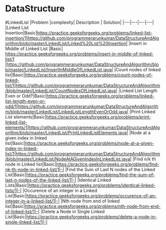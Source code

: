 # DataStructure
#LinkedList
|Problem |complexity| Description | Solution|
|---|---|---|---|
|Linked List Insertion|Basic|https://practice.geeksforgeeks.org/problems/linked-list-insertion/1|https://github.com/programmerarunkumar/DataStructureAndAlgorithm/blob/master/LinkedList/Linked%20List%20Insertion|
|Insert in Middle of Linked List |Basic| https://practice.geeksforgeeks.org/problems/insert-in-middle-of-linked-list/1 |https://github.com/programmerarunkumar/DataStructureAndAlgorithm/blob/master/LinkedList/InsertInMiddleOfLinkedList.java|
|Count nodes of linked list|Basic|https://practice.geeksforgeeks.org/problems/count-nodes-of-linked-list/1|https://github.com/programmerarunkumar/DataStructureAndAlgorithm/blob/master/LinkedList/CountNodesOfLinkedList.java|
|Linked List Length Even or Odd?|Basic|https://practice.geeksforgeeks.org/problems/linked-list-length-even-or-odd/1|https://github.com/programmerarunkumar/DataStructureAndAlgorithm/blob/master/LinkedList/LinkedListLengthEvenOrOdd.java|
|Print Linked List elements|Basic|https://practice.geeksforgeeks.org/problems/print-linked-list-elements/1|https://github.com/programmerarunkumar/DataStructureAndAlgorithm/blob/master/LinkedList/PrintLinkedListElements.java|
|Node at a given index in linked list|Basic|https://practice.geeksforgeeks.org/problems/node-at-a-given-index-in-linked-list/1|https://github.com/programmerarunkumar/DataStructureAndAlgorithm/blob/master/LinkedList/NodeAtAGivenIndexInLinkedList.java|
|Find n/k th node in Linked list|Basic|https://practice.geeksforgeeks.org/problems/find-nk-th-node-in-linked-list/1|-|
|Find the Sum of Last N nodes of the Linked List|Basic|https://practice.geeksforgeeks.org/problems/find-the-sum-of-last-n-nodes-of-the-linked-list/1|-|
|Identical Linked Lists|Basic|https://practice.geeksforgeeks.org/problems/identical-linked-lists/1|-|
|Occurence of an integer in a Linked List|Basic|https://practice.geeksforgeeks.org/problems/occurence-of-an-integer-in-a-linked-list/1|-|
|Nth node from end of linked list|Basic|https://practice.geeksforgeeks.org/problems/nth-node-from-end-of-linked-list/1|-|
|Delete a Node in Single Linked List|Basic|https://practice.geeksforgeeks.org/problems/delete-a-node-in-single-linked-list/1|-|
